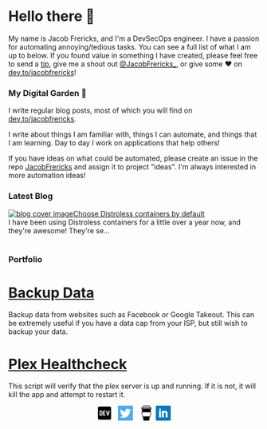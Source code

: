 # Hello there 👋

My name is Jacob Frericks, and I'm a DevSecOps engineer. I have a passion for automating annoying/tedious tasks. You can see a full list of what I am up to below. If you found value in something I have created, please feel free to send a [tip](https://www.buymeacoffee.com/jacobfrericks), give me a shout out [@JacobFrericks_](https://twitter.com/jacobfrericks_), or give some ♥ on [dev.to/jacobfrericks](https://dev.to/jacobfrericks)!

### My Digital Garden 🌱

I write regular blog posts, most of which you will find on [dev.to/jacobfrericks](https://dev.to/jacobfrericks).

I write about things I am familiar with, things I can automate, and things that I am learning. Day to day I work on applications that help others! 

If you have ideas on what could be automated, please create an issue in the repo [JacobFrericks](https://www.github.com/jacobfrericks/jacobfrericks) and assign it to project "ideas". I'm always interested in more automation ideas!

### Latest Blog
<!-- blog starts -->
[![blog cover image](https://res.cloudinary.com/practicaldev/image/fetch/s--GhUvytVI--/c_imagga_scale,f_auto,fl_progressive,h_420,q_auto,w_1000/https://tr1.cbsistatic.com/hub/i/r/2017/04/06/6f6fb9b1-b297-464d-a0e0-48b366745fe2/resize/770x/e75cd06318a179e5041993a6a8034df6/dockersechero.jpg)](https://dev.to/jacobfrericks/choose-distroless-containers-by-default-19oi)[Choose Distroless containers by default](https://dev.to/jacobfrericks/choose-distroless-containers-by-default-19oi)<br />I have been using Distroless containers for a little over a year now, and they're awesome! They're se...<br /><br />
<!-- blog ends -->

### Portfolio
<!-- portfolio starts -->
# [Backup Data](https://github.com/JacobFrericks/backup_data)
Backup data from websites such as Facebook or Google Takeout. This can be extremely useful if you have a data cap from your ISP, but still wish to backup your data.

# [Plex Healthcheck](https://github.com/JacobFrericks/plex-healthcheck)
This script will verify that the plex server is up and running. If it is not, it will kill the app and attempt to restart it.


<!-- portfolio ends -->

<p align='center'>
<a href="https://dev.to/jacobfrericks"><img height="30" src="https://raw.githubusercontent.com/JacobFrericks/JacobFrericks/master/icon/dev.png"></a>&nbsp;&nbsp;
<a href="https://twitter/JacobFrericks_"><img height="30" src="https://github.com/JacobFrericks/JacobFrericks/blob/master/icon/twitter.png?raw=true"></a>&nbsp;&nbsp;
<a href="https://www.buymeacoffee.com/jacobfrericks"><img height="30" src="https://github.com/JacobFrericks/JacobFrericks/blob/master/icon/buy-me-a-coffee.png?raw=true"></a>
<a href="https://www.linkedin.com/in/jacobfrericks/"><img height="30" src="https://github.com/JacobFrericks/JacobFrericks/blob/master/icon/linkedin.png?raw=true"></a>
</p>
